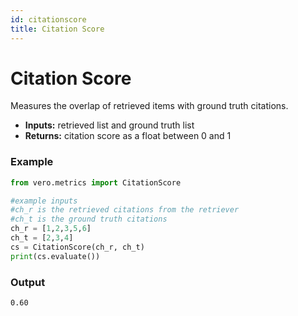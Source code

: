 ```yaml
---
id: citationscore
title: Citation Score
---
```


# **Citation Score**

Measures the overlap of retrieved items with ground truth citations.

* **Inputs:** retrieved list and ground truth list  
* **Returns:** citation score as a float between 0 and 1

### **Example**
```py
from vero.metrics import CitationScore

#example inputs
#ch_r is the retrieved citations from the retriever
#ch_t is the ground truth citations
ch_r = [1,2,3,5,6]
ch_t = [2,3,4]
cs = CitationScore(ch_r, ch_t)
print(cs.evaluate())
```

### **Output**
```text
0.60